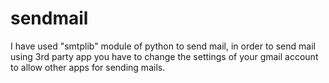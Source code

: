 # sendmail

I have used "smtplib" module of python to send mail, in order to send mail using 3rd party app you have to change the settings of your gmail account to allow other apps for sending mails.
